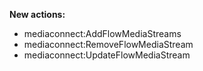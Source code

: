 **New actions:**

- mediaconnect:AddFlowMediaStreams
- mediaconnect:RemoveFlowMediaStream
- mediaconnect:UpdateFlowMediaStream
